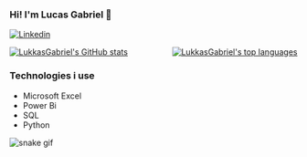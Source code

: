 ### Hi! I'm Lucas Gabriel 👋

[![Linkedin](https://img.shields.io/badge/LinkedIn-0077B5?style=for-the-badge&logo=linkedin&logoColor=white)](https://www.linkedin.com/in/lucas-soares-2428122a7/)

<div style="display: flex; justify-content: space-between;">
  <a href="https://github.com/LukkasGabriel">
    <img align="center" src="https://github-readme-stats.vercel.app/api?username=LukkasGabriel&show_icons=true&theme=dracula" alt="LukkasGabriel's GitHub stats">
  </a>
  <a href="https://github.com/LukkasGabriel">
    <img align="center" src="https://github-readme-stats.vercel.app/api/top-langs/?username=LukkasGabriel&show_icons=true&theme=dracula" alt="LukkasGabriel's top languages">
  </a>
</div>

### Technologies i use

- Microsoft Excel
- Power Bi
- SQL
- Python

![snake gif](https://github.com/SEU_USUARIO/SEU_REPOSITORIO/blob/output/github-contribution-grid-snake.svg)
